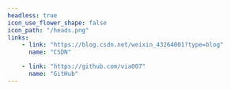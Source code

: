 ```yaml
---
headless: true
icon_use_flower_shape: false
icon_path: "/heads.png"
links:
    - link: "https://blog.csdn.net/weixin_43264001?type=blog"
      name: "CSDN"

    - link: "https://github.com/via007"
      name: "GitHub"
---
```

